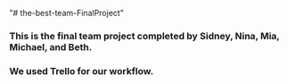"# the-best-team-FinalProject" 

### This is the final team project completed by Sidney, Nina, Mia, Michael, and Beth.

### We used Trello for our workflow.
